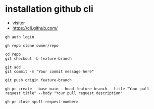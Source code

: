 # installation github cli

- visiter
- https://cli.github.com/


```
gh auth login

```

```
gh repo clone owner/repo

```

```
cd repo
git checkout -b feature-branch
```


```
git add .
git commit -m "Your commit message here"

```

```
git push origin feature-branch

```

```
gh pr create --base main --head feature-branch --title "Your pull request title" --body "Your pull request description"

```

```
gh pr close <pull-request-number>

```
